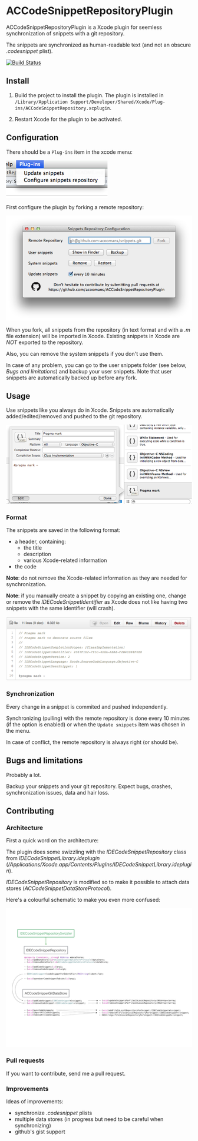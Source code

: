 # ACCodeSnippetRepositoryPlugin

ACCodeSnippetRepositoryPlugin is a Xcode plugin for seemless synchronization of snippets with a git repository.

The snippets are synchronized as human-readable text (and not an obscure _.codesnippet_ plist).

[![Build Status](https://api.travis-ci.org/acoomans/ACCodeSnippetRepositoryPlugin.png)](https://api.travis-ci.org/acoomans/ACCodeSnippetRepositoryPlugin.png)


## Install

1. Build the project to install the plugin. The plugin is installed in `/Library/Application Support/Developer/Shared/Xcode/Plug-ins/ACCodeSnippetRepository.xcplugin`.

2. Restart Xcode for the plugin to be activated.


## Configuration

There should be a `Plug-ins` item in the xcode menu:

![screenshots](Screenshots/screenshot01.png)

First configure the plugin by forking a remote repository:

![screenshots](Screenshots/screenshot02.png)

When you fork, all snippets from the repository (in text format and with a _.m_ file extension) will be imported in Xcode.
Existing snippets in Xcode are *NOT* exported to the repository.


Also, you can remove the system snippets if you don't use them.

In case of any problem, you can go to the user snippets folder (see below, _Bugs and limitations_) and backup your user snippets. Note that user snippets are automatically backed up before any fork.


## Usage

Use snippets like you always do in Xcode. Snippets are automatically added/edited/removed and pushed to the git repository.

![screenshots](Screenshots/screenshot03.png)

### Format 

The snippets are saved in the following format:

* a header, containing:
	* the title
	* description
	* various Xcode-related information
* the code

**Note**: do not remove the Xcode-related information as they are needed for synchronization.

**Note**: if you manually create a snippet by copying an existing one, change or remove the _IDECodeSnippetIdentifier_ as Xcode does not like having two snippets with the same identifier (will crash).

![screenshots](Screenshots/screenshot04.png)

### Synchronization

Every change in a snippet is commited and pushed independently.

Synchronizing (pulling) with the remote repository is done every 10 minutes (if the option is enabled) or when the `Update snippets` item was chosen in the menu.

In case of conflict, the remote repository is always right (or should be).


## Bugs and limitations

Probably a lot. 

Backup your snippets and your git repository. Expect bugs, crashes, synchronization issues, data and hair loss.


## Contributing

### Architecture

First a quick word on the architecture:

The plugin does some swizzling with the _IDECodeSnippetRepository_ class from _IDECodeSnippetLibrary.ideplugin_ (_/Applications/Xcode.app/Contents/PlugIns/IDECodeSnippetLibrary.ideplugin_).

_IDECodeSnippetRepository_ is modified so to make it possible to attach data stores (_ACCodeSnippetDataStoreProtocol_).

Here's a colourful schematic to make you even more confused:

![screenshots](Documentation/architecture.jpg)

### Pull requests

If you want to contribute, send me a pull request.

### Improvements

Ideas of improvements:

- synchronize _.codesnippet_ plists
- multiple data stores (in progress but need to be careful when synchronizing)
- github's gist support